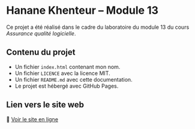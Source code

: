 # Hanane Khenteur – Module 13

Ce projet a été réalisé dans le cadre du laboratoire du module 13 du cours *Assurance qualité logicielle*.

## Contenu du projet

- Un fichier `index.html` contenant mon nom.
- Un fichier `LICENCE` avec la licence MIT.
- Un fichier `README.md` avec cette documentation.
- Le projet est hébergé avec GitHub Pages.

## Lien vers le site web

🔗 [Voir le site en ligne](https://khenteurhanane.github.io/module13-khenteur-hanane/)
